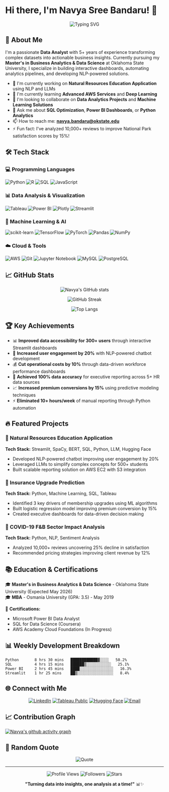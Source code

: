 # Hi there, I'm Navya Sree Bandaru! 👋

<div align="center">
  
![Typing SVG](https://readme-typing-svg.herokuapp.com?font=Fira+Code&pause=1000&color=2E97F7&center=true&vCenter=true&width=435&lines=Data+Analyst+%7C+5%2B+Years+Experience;SQL+%7C+Python+%7C+Power+BI+Expert;Machine+Learning+Enthusiast;AWS+Cloud+Practitioner)

</div>

## 🚀 About Me

I'm a passionate **Data Analyst** with 5+ years of experience transforming complex datasets into actionable business insights. Currently pursuing my **Master's in Business Analytics & Data Science** at Oklahoma State University, I specialize in building interactive dashboards, automating analytics pipelines, and developing NLP-powered solutions.

- 🔭 I'm currently working on **Natural Resources Education Application** using NLP and LLMs
- 🌱 I'm currently learning **Advanced AWS Services** and **Deep Learning**
- 👯 I'm looking to collaborate on **Data Analytics Projects** and **Machine Learning Solutions**
- 💬 Ask me about **SQL Optimization**, **Power BI Dashboards**, or **Python Analytics**
- 📫 How to reach me: **navya.bandaru@okstate.edu**
- ⚡ Fun fact: I've analyzed 10,000+ reviews to improve National Park satisfaction scores by 15%!

## 🛠️ Tech Stack

### 💻 Programming Languages
![Python](https://img.shields.io/badge/python-3670A0?style=for-the-badge&logo=python&logoColor=ffdd54)
![R](https://img.shields.io/badge/r-%23276DC3.svg?style=for-the-badge&logo=r&logoColor=white)
![SQL](https://img.shields.io/badge/sql-%2300f.svg?style=for-the-badge&logo=mysql&logoColor=white)
![JavaScript](https://img.shields.io/badge/javascript-%23323330.svg?style=for-the-badge&logo=javascript&logoColor=%23F7DF1E)

### 📊 Data Analysis & Visualization
![Tableau](https://img.shields.io/badge/Tableau-E97627?style=for-the-badge&logo=Tableau&logoColor=white)
![Power BI](https://img.shields.io/badge/PowerBI-F2C811?style=for-the-badge&logo=Power%20BI&logoColor=white)
![Plotly](https://img.shields.io/badge/Plotly-%233F4F75.svg?style=for-the-badge&logo=plotly&logoColor=white)
![Streamlit](https://img.shields.io/badge/Streamlit-%23FE4B4B.svg?style=for-the-badge&logo=streamlit&logoColor=white)

### 🤖 Machine Learning & AI
![scikit-learn](https://img.shields.io/badge/scikit--learn-%23F7931E.svg?style=for-the-badge&logo=scikit-learn&logoColor=white)
![TensorFlow](https://img.shields.io/badge/TensorFlow-%23FF6F00.svg?style=for-the-badge&logo=TensorFlow&logoColor=white)
![PyTorch](https://img.shields.io/badge/PyTorch-%23EE4C2C.svg?style=for-the-badge&logo=PyTorch&logoColor=white)
![Pandas](https://img.shields.io/badge/pandas-%23150458.svg?style=for-the-badge&logo=pandas&logoColor=white)
![NumPy](https://img.shields.io/badge/numpy-%23013243.svg?style=for-the-badge&logo=numpy&logoColor=white)

### ☁️ Cloud & Tools
![AWS](https://img.shields.io/badge/AWS-%23FF9900.svg?style=for-the-badge&logo=amazon-aws&logoColor=white)
![Git](https://img.shields.io/badge/git-%23F05033.svg?style=for-the-badge&logo=git&logoColor=white)
![Jupyter Notebook](https://img.shields.io/badge/jupyter-%23FA0F00.svg?style=for-the-badge&logo=jupyter&logoColor=white)
![MySQL](https://img.shields.io/badge/mysql-%2300f.svg?style=for-the-badge&logo=mysql&logoColor=white)
![PostgreSQL](https://img.shields.io/badge/postgresql-%23316192.svg?style=for-the-badge&logo=postgresql&logoColor=white)

## 📈 GitHub Stats

<div align="center">
  
![Navya's GitHub stats](https://github-readme-stats.vercel.app/api?username=YOUR_GITHUB_USERNAME&show_icons=true&theme=tokyonight)

![GitHub Streak](https://github-readme-streak-stats.herokuapp.com/?user=YOUR_GITHUB_USERNAME&theme=tokyonight)

![Top Langs](https://github-readme-stats.vercel.app/api/top-langs/?username=YOUR_GITHUB_USERNAME&layout=compact&theme=tokyonight)

</div>

## 🏆 Key Achievements

- 📊 **Improved data accessibility for 300+ users** through interactive Streamlit dashboards
- 🤖 **Increased user engagement by 20%** with NLP-powered chatbot development
- 💰 **Cut operational costs by 10%** through data-driven workforce performance dashboards
- 🎯 **Achieved 100% data accuracy** for executive reporting across 5+ HR data sources
- 📈 **Increased premium conversions by 15%** using predictive modeling techniques
- ⚡ **Eliminated 10+ hours/week** of manual reporting through Python automation

## 🔥 Featured Projects

### 🌲 Natural Resources Education Application
**Tech Stack:** Streamlit, SpaCy, BERT, SQL, Python, LLM, Hugging Face
- Developed NLP-powered chatbot improving user engagement by 20%
- Leveraged LLMs to simplify complex concepts for 500+ students
- Built scalable reporting solution on AWS EC2 with S3 integration

### 💼 Insurance Upgrade Prediction
**Tech Stack:** Python, Machine Learning, SQL, Tableau
- Identified 3 key drivers of membership upgrades using ML algorithms
- Built logistic regression model improving premium conversion by 15%
- Created executive dashboards for data-driven decision making

### 🦠 COVID-19 F&B Sector Impact Analysis
**Tech Stack:** Python, NLP, Sentiment Analysis
- Analyzed 10,000+ reviews uncovering 25% decline in satisfaction
- Recommended pricing strategies improving client revenue by 12%

## 📚 Education & Certifications

🎓 **Master's in Business Analytics & Data Science** - Oklahoma State University (Expected May 2026)  
🎓 **MBA** - Osmania University (GPA: 3.5) - May 2019

📜 **Certifications:**
- Microsoft Power BI Data Analyst
- SQL for Data Science (Coursera)
- AWS Academy Cloud Foundations (In Progress)

## 📊 Weekly Development Breakdown

```text
Python       8 hrs 30 mins   ████████████▓░░░░   50.2%
SQL          4 hrs 15 mins   ██████▒░░░░░░░░░░░   25.1%
Power BI     2 hrs 45 mins   ████░░░░░░░░░░░░░░░   16.3%
Streamlit    1 hr 25 mins    ██▒░░░░░░░░░░░░░░░░   8.4%
```

## 🌐 Connect with Me

<div align="center">

[![LinkedIn](https://img.shields.io/badge/LinkedIn-%230077B5.svg?style=for-the-badge&logo=linkedin&logoColor=white)](https://linkedin.com/in/YOUR_LINKEDIN)
[![Tableau Public](https://img.shields.io/badge/Tableau-E97627?style=for-the-badge&logo=Tableau&logoColor=white)](https://public.tableau.com/app/profile/YOUR_TABLEAU_PROFILE)
[![Hugging Face](https://img.shields.io/badge/%F0%9F%A4%97%20Hugging%20Face-yellow?style=for-the-badge)](https://huggingface.co/YOUR_HF_PROFILE)
[![Email](https://img.shields.io/badge/Gmail-D14836?style=for-the-badge&logo=gmail&logoColor=white)](mailto:navya.bandaru@okstate.edu)

</div>

## 📈 Contribution Graph

[![Navya's github activity graph](https://github-readme-activity-graph.vercel.app/graph?username=YOUR_GITHUB_USERNAME&theme=tokyo-night)](https://github.com/ashutosh00710/github-readme-activity-graph)

## 💭 Random Quote

<div align="center">

![Quote](https://quotes-github-readme.vercel.app/api?type=horizontal&theme=tokyonight)

</div>

---

<div align="center">
  
![Profile Views](https://komarev.com/ghpvc/?username=YOUR_GITHUB_USERNAME&color=brightgreen&style=flat-square)
![Followers](https://img.shields.io/github/followers/YOUR_GITHUB_USERNAME?style=social)
![Stars](https://img.shields.io/github/stars/YOUR_GITHUB_USERNAME?style=social)

**"Turning data into insights, one analysis at a time!"** 📊✨

</div>
